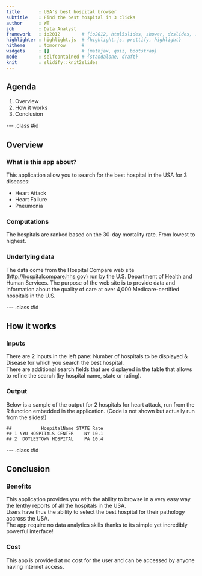```yaml
---
title       : USA's best hospital browser
subtitle    : Find the best hospital in 3 clicks
author      : WT
job         : Data Analyst
framework   : io2012        # {io2012, html5slides, shower, dzslides, ...}
highlighter : highlight.js  # {highlight.js, prettify, highlight}
hitheme     : tomorrow      # 
widgets     : []            # {mathjax, quiz, bootstrap}
mode        : selfcontained # {standalone, draft}
knit        : slidify::knit2slides
---
```


## Agenda  
  
1. Overview
2. How it works
3. Conclusion


--- .class #id 

## Overview

### What is this app about?
This application allow you to search for the best hospital in the USA for 3 diseases:
- Heart Attack
- Heart Failure
- Pneumonia

### Computations
The hospitals are ranked based on the 30-day mortality rate. From lowest to highest.

### Underlying data
The data come from the Hospital Compare web site (http://hospitalcompare.hhs.gov) run by the U.S. Department of Health and Human Services. The purpose of the web site is to provide data and information about the quality of care at over 4,000 Medicare-certified hospitals in the U.S. 

--- .class #id 

## How it works
### Inputs
There are 2 inputs in the left pane: Number of hospitals to be displayed & Disease for which you search the best hospital.  
There are additional search fields that are displayed in the table that allows to refine the search (by hospital name, state or rating).

### Output
Below is a sample of the output for 2 hospitals  for heart attack, run from the R function embedded in the application. (Code is not shown but actually run from the slides!)

```
##           HospitalName STATE Rate
## 1 NYU HOSPITALS CENTER    NY 10.1
## 2  DOYLESTOWN HOSPITAL    PA 10.4
```


--- .class #id 

## Conclusion

### Benefits
This application provides you with the ability to browse in a very easy way the lenthy reports of all the hospitals in the USA.  
Users have thus the ability to select the best hospital for their pathology accross the USA.  
The app require no data analytics skills thanks to its simple yet incredibly powerful interface!

### Cost
This app is provided at no cost for the user and can be accessed by anyone having internet access.


